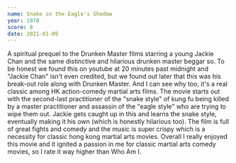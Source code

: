 ```yaml
---
name: Snake in the Eagle's Shadow
year: 1978
score: 8
date: 2021-01-09
---
```

A spiritual prequel to the Drunken Master films starring a young Jackie Chan and the same distinctive and hilarious drunken master beggar so. To be honest we found this on youtube at 20 minutes past midnight and "Jackie Chan" isn't even credited, but we found out later that this was his break-out role along with Drunken Master. And I can see why too, it's a real classic among HK action-comedy martial arts films. The movie starts out with the second-last practitioner of the "snake style" of kung fu being killed by a master practitioner and assassin of the "eagle style" who are trying to wipe them out. Jackie gets caught up in this and learns the snake style, eventually making it his own (which is honestly hilarious too). The film is full of great fights and comedy and the music is super crispy which is a necessity for classic hong kong martial arts movies. Overall I really enjoyed this movie and it ignited a passion in me for classic martial arts comedy movies, so I rate it way higher than Who Am I.

